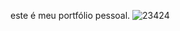 este é meu portfólio pessoal.
![23424](https://github.com/devcarlosy/meu-portf-lio/assets/140121798/78f2fb52-e407-4a23-b630-ffa1176e6d1b)
